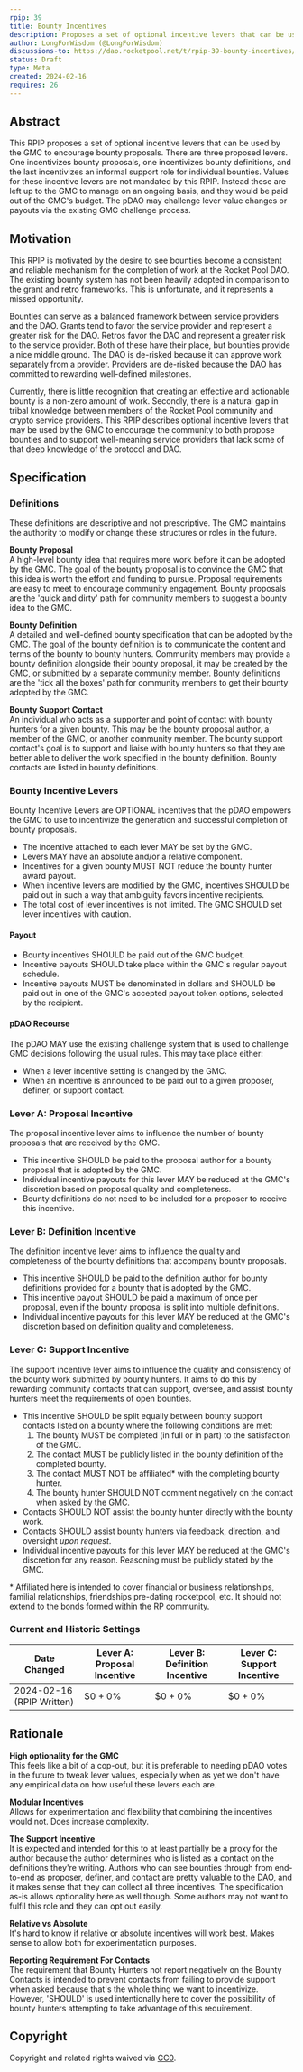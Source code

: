 ```yaml
---
rpip: 39
title: Bounty Incentives
description: Proposes a set of optional incentive levers that can be used by the GMC to encourage bounty proposals.
author: LongForWisdom (@LongForWisdom)
discussions-to: https://dao.rocketpool.net/t/rpip-39-bounty-incentives/2753
status: Draft
type: Meta
created: 2024-02-16
requires: 26
---
```


## Abstract

This RPIP proposes a set of optional incentive levers that can be used by the GMC to encourage bounty proposals. There are three proposed levers. One incentivizes bounty proposals, one incentivizes bounty definitions, and the last incentivizes an informal support role for individual bounties. Values for these incentive levers are not mandated by this RPIP. Instead these are left up to the GMC to manage on an ongoing basis, and they would be paid out of the GMC's budget. The pDAO may challenge lever value changes or payouts via the existing GMC challenge process.


## Motivation
This RPIP is motivated by the desire to see bounties become a consistent and reliable mechanism for the completion of work at the Rocket Pool DAO. The existing bounty system has not been heavily adopted in comparison to the grant and retro frameworks. This is unfortunate, and it represents a missed opportunity.

Bounties can serve as a balanced framework between service providers and the DAO. Grants tend to favor the service provider and represent a greater risk for the DAO. Retros favor the DAO and represent a greater risk to the service provider. Both of these have their place, but bounties provide a nice middle ground. The DAO is de-risked because it can approve work separately from a provider. Providers are de-risked because the DAO has committed to rewarding well-defined milestones.

Currently, there is little recognition that creating an effective and actionable bounty is a non-zero amount of work. Secondly, there is a natural gap in tribal knowledge between members of the Rocket Pool community and crypto service providers. This RPIP describes optional incentive levers that may be used by the GMC to encourage the community to both propose bounties and to support well-meaning service providers that lack some of that deep knowledge of the protocol and DAO.

## Specification

### Definitions

These definitions are descriptive and not prescriptive. The GMC maintains the authority to modify or change these structures or roles in the future.  

**Bounty Proposal**  
A high-level bounty idea that requires more work before it can be adopted by the GMC. The goal of the bounty proposal is to convince the GMC that this idea is worth the effort and funding to pursue. Proposal requirements are easy to meet to encourage community engagement. Bounty proposals are the 'quick and dirty' path for community members to suggest a bounty idea to the GMC.

**Bounty Definition**  
A detailed and well-defined bounty specification that can be adopted by the GMC. The goal of the bounty definition is to communicate the content and terms of the bounty to bounty hunters. Community members may provide a bounty definition alongside their bounty proposal, it may be created by the GMC, or submitted by a separate community member. Bounty definitions are the 'tick all the boxes' path for community members to get their bounty adopted by the GMC.

**Bounty Support Contact**  
An individual who acts as a supporter and point of contact with bounty hunters for a given bounty. This may be the bounty proposal author, a member of the GMC, or another community member. The bounty support contact's goal is to support and liaise with bounty hunters so that they are better able to deliver the work specified in the bounty definition. Bounty contacts are listed in bounty definitions.

### Bounty Incentive Levers
Bounty Incentive Levers are OPTIONAL incentives that the pDAO empowers the GMC to use to incentivize the generation and successful completion of bounty proposals.
* The incentive attached to each lever MAY be set by the GMC.
* Levers MAY have an absolute and/or a relative component.
* Incentives for a given bounty MUST NOT reduce the bounty hunter award payout.
* When incentive levers are modified by the GMC, incentives SHOULD be paid out in such a way that ambiguity favors incentive recipients.
* The total cost of lever incentives is not limited. The GMC SHOULD set lever incentives with caution.

#### Payout
* Bounty incentives SHOULD be paid out of the GMC budget.
* Incentive payouts SHOULD take place within the GMC's regular payout schedule.
* Incentive payouts MUST be denominated in dollars and SHOULD be paid out in one of the GMC's accepted payout token options, selected by the recipient.

#### pDAO Recourse
The pDAO MAY use the existing challenge system that is used to challenge GMC decisions following the usual rules. This may take place either:
* When a lever incentive setting is changed by the GMC.
* When an incentive is announced to be paid out to a given proposer, definer, or support contact.

### Lever A: Proposal Incentive
The proposal incentive lever aims to influence the number of bounty proposals that are received by the GMC.
* This incentive SHOULD be paid to the proposal author for a bounty proposal that is adopted by the GMC.
* Individual incentive payouts for this lever MAY be reduced at the GMC's discretion based on proposal quality and completeness.
* Bounty definitions do not need to be included for a proposer to receive this incentive.

### Lever B: Definition Incentive
The definition incentive lever aims to influence the quality and completeness of the bounty definitions that accompany bounty proposals.
* This incentive SHOULD be paid to the definition author for bounty definitions provided for a bounty that is adopted by the GMC.
* This incentive payout SHOULD be paid a maximum of once per proposal, even if the bounty proposal is split into multiple definitions.
* Individual incentive payouts for this lever MAY be reduced at the GMC's discretion based on definition quality and completeness.

### Lever C: Support Incentive
The support incentive lever aims to influence the quality and consistency of the bounty work submitted by bounty hunters. It aims to do this by rewarding community contacts that can support, oversee, and assist bounty hunters meet the requirements of open bounties.
* This incentive SHOULD be split equally between bounty support contacts listed on a bounty where the following conditions are met:
  1. The bounty MUST be completed (in full or in part) to the satisfaction of the GMC.
  2. The contact MUST be publicly listed in the bounty definition of the completed bounty.
  3. The contact MUST NOT be affiliated* with the completing bounty hunter.
  4. The bounty hunter SHOULD NOT comment negatively on the contact when asked by the GMC.
* Contacts SHOULD NOT assist the bounty hunter directly with the bounty work.
* Contacts SHOULD assist bounty hunters via feedback, direction, and oversight _upon request_.
* Individual incentive payouts for this lever MAY be reduced at the GMC's discretion for any reason. Reasoning must be publicly stated by the GMC.

\* Affiliated here is intended to cover financial or business relationships, familial relationships, friendships pre-dating rocketpool, etc. It should not extend to the bonds formed within the RP community. 

### Current and Historic Settings

| Date Changed | Lever A: Proposal Incentive | Lever B: Definition Incentive | Lever C: Support Incentive |
|--------------|-----------------------------|-------------------------------|----------------------------|
|   2024-02-16 (RPIP Written) | $0 + 0%                     | $0 + 0%                       | $0 + 0%                    |

<!--

Commentary for Editors:

The above table may be generated using this [google sheet](https://docs.google.com/spreadsheets/d/18JWtUSD6Ej5h2lDLDNEljjWM61XdqqiYkRYTSk8awKA/edit#gid=0), which should be maintained in parallel. If you need to modify the sheet and do not have permissions then:
1. Copy the sheet
2. Set it to public read-only
3. Replace this link with your updated sheet
4. Convert the new sheet to markdown using: https://www.tablesgenerator.com/markdown_tables or similar.

-->

## Rationale

**High optionality for the GMC**  
This feels like a bit of a cop-out, but it is preferable to needing pDAO votes in the future to tweak lever values, especially when as yet we don't have any empirical data on how useful these levers each are.

**Modular Incentives**  
Allows for experimentation and flexibility that combining the incentives would not. Does increase complexity.

**The Support Incentive**  
 It is expected and intended for this to at least partially be a proxy for the author because the author determines who is listed as a contact on the definitions they're writing. Authors who can see bounties through from end-to-end as proposer, definer, and contact are pretty valuable to the DAO, and it makes sense that they can collect all three incentives. The specification as-is allows optionality here as well though. Some authors may not want to fulfil this role and they can opt out easily.

**Relative vs Absolute**  
It's hard to know if relative or absolute incentives will work best. Makes sense to allow both for experimentation purposes.

**Reporting Requirement For Contacts**  
The requirement that Bounty Hunters not report negatively on the Bounty Contacts is intended to prevent contacts from failing to provide support when asked because that's the whole thing we want to incentivize. However, 'SHOULD' is used intentionally here to cover the possibility of bounty hunters attempting to take advantage of this requirement.

## Copyright
Copyright and related rights waived via [CC0](https://creativecommons.org/publicdomain/zero/1.0/).
